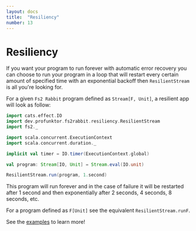 ```yaml
---
layout: docs
title:  "Resiliency"
number: 13
---
```


# Resiliency

If you want your program to run forever with automatic error recovery you can choose to run your program in a loop that will restart every certain amount of specified time with an exponential backoff then `ResilientStream` is all you're looking for.

For a given `Fs2 Rabbit` program defined as `Stream[F, Unit]`, a resilient app will look as follow:

```scala mdoc:silent
import cats.effect.IO
import dev.profunktor.fs2rabbit.resiliency.ResilientStream
import fs2._

import scala.concurrent.ExecutionContext
import scala.concurrent.duration._

implicit val timer = IO.timer(ExecutionContext.global)

val program: Stream[IO, Unit] = Stream.eval(IO.unit)

ResilientStream.run(program, 1.second)
```

This program will run forever and in the case of failure it will be restarted after 1 second and then exponentially after 2 seconds, 4 seconds, 8 seconds, etc.

For a program defined as `F[Unit]` see the equivalent `ResilientStream.runF`.

See the [examples](https://github.com/gvolpe/fs2-rabbit/tree/master/examples/src/main/scala/dev/profunktor/fs2rabbit/examples) to learn more!
